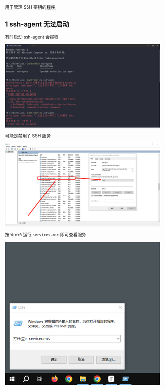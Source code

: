 用于管理 SSH 密钥的程序。

## 1 ssh-agent 无法启动

有时启动 ssh-agent 会报错

![有时启动 ssh-agent 会报错](./../../../images/Issues%20of%20%20ssh-agent/%E6%9C%89%E6%97%B6%E5%90%AF%E5%8A%A8%20ssh-agent%20%E4%BC%9A%E6%8A%A5%E9%94%99.png)

可能是禁用了 SSH 服务

![可能是禁用了 SSH 服务](./../../../images/Issues%20of%20%20ssh-agent/%E5%8F%AF%E8%83%BD%E6%98%AF%E7%A6%81%E7%94%A8%E4%BA%86%20SSH%20%E6%9C%8D%E5%8A%A1.png)

按 `Win+R` 运行 `services.msc` 即可查看服务

![运行服务](./../../../images/Issues%20of%20%20ssh-agent/%E8%BF%90%E8%A1%8C%E6%9C%8D%E5%8A%A1.png)
